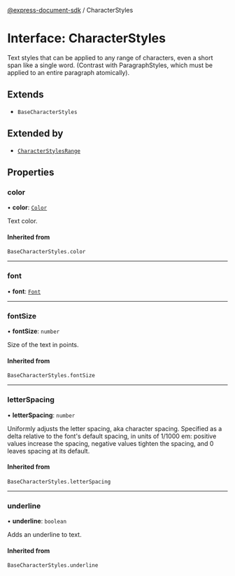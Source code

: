 [@express-document-sdk](../overview.md) / CharacterStyles

# Interface: CharacterStyles

Text styles that can be applied to any range of characters, even a short span like a single word. (Contrast with
ParagraphStyles, which must be applied to an entire paragraph atomically).

## Extends

-   `BaseCharacterStyles`

## Extended by

-   [`CharacterStylesRange`](CharacterStylesRange.md)

## Properties

### color

• **color**: [`Color`](Color.md)

Text color.

#### Inherited from

`BaseCharacterStyles.color`

<hr />

### font

• **font**: [`Font`](../type-aliases/Font.md)

<hr />

### fontSize

• **fontSize**: `number`

Size of the text in points.

#### Inherited from

`BaseCharacterStyles.fontSize`

<hr />

### letterSpacing

• **letterSpacing**: `number`

Uniformly adjusts the letter spacing, aka character spacing. Specified as a delta relative to the font's default
spacing, in units of 1/1000 em: positive values increase the spacing, negative values tighten the spacing, and 0
leaves spacing at its default.

#### Inherited from

`BaseCharacterStyles.letterSpacing`

<hr />

### underline

• **underline**: `boolean`

Adds an underline to text.

#### Inherited from

`BaseCharacterStyles.underline`
